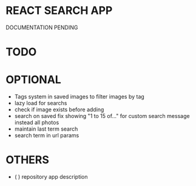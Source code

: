 # REACT SEARCH APP

DOCUMENTATION PENDING

# TODO

# OPTIONAL

- Tags system in saved images to filter images by tag
- lazy load for searchs
- check if image exists before adding
- search on saved fix showing "1 to 15 of..." for custom search message instead all photos
- maintain last term search
- search term in url params

# OTHERS

- (   ) repository app description